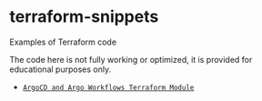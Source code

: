 # terraform-snippets

Examples of Terraform code

The code here is not fully working or optimized, it is provided for educational purposes only.

- [`ArgoCD and Argo Workflows Terraform Module`](argocd/)
